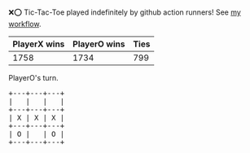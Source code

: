:x::o: Tic-Tac-Toe played indefinitely by github action runners! See [my workflow](.github/workflows/play.yaml).

|PlayerX wins|PlayerO wins|Ties|
|-|-|-|
|1758|1734|799|

PlayerO's turn.

<pre>
+---+---+---+
|   |   |   |
+---+---+---+
| X | X | X |
+---+---+---+
| O |   | O |
+---+---+---+
</pre>